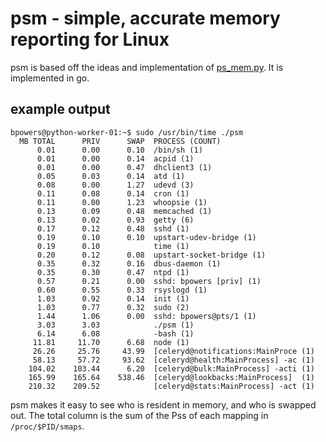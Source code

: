 psm - simple, accurate memory reporting for Linux
=================================================

psm is based off the ideas and implementation of
[ps_mem.py](https://github.com/pixelb/scripts/commits/master/scripts/ps_mem.py).
It is implemented in go.

example output
--------------

    bpowers@python-worker-01:~$ sudo /usr/bin/time ./psm
      MB TOTAL      PRIV      SWAP	PROCESS (COUNT)
          0.01      0.00      0.10	/bin/sh (1)
          0.01      0.00      0.14	acpid (1)
          0.01      0.00      0.47	dhclient3 (1)
          0.05      0.03      0.14	atd (1)
          0.08      0.00      1.27	udevd (3)
          0.11      0.08      0.14	cron (1)
          0.11      0.00      1.23	whoopsie (1)
          0.13      0.09      0.48	memcached (1)
          0.13      0.02      0.93	getty (6)
          0.17      0.12      0.48	sshd (1)
          0.19      0.10      0.10	upstart-udev-bridge (1)
          0.19      0.10          	time (1)
          0.20      0.12      0.08	upstart-socket-bridge (1)
          0.35      0.32      0.16	dbus-daemon (1)
          0.35      0.30      0.47	ntpd (1)
          0.57      0.21      0.00	sshd: bpowers [priv] (1)
          0.60      0.55      0.33	rsyslogd (1)
          1.03      0.92      0.14	init (1)
          1.03      0.77      0.32	sudo (2)
          1.44      1.06      0.00	sshd: bpowers@pts/1 (1)
          3.03      3.03          	./psm (1)
          6.14      6.08          	-bash (1)
         11.81     11.70      6.68	node (1)
         26.26     25.76     43.99	[celeryd@notifications:MainProce (1)
         58.13     57.72     93.62	[celeryd@health:MainProcess] -ac (1)
        104.02    103.44      6.20	[celeryd@bulk:MainProcess] -acti (1)
        165.99    165.64    538.46	[celeryd@lookbacks:MainProcess]  (1)
        210.32    209.52          	[celeryd@stats:MainProcess] -act (1)

psm makes it easy to see who is resident in memory, and who is
swapped out.  The total column is the sum of the Pss of each mapping
in `/proc/$PID/smaps`.
